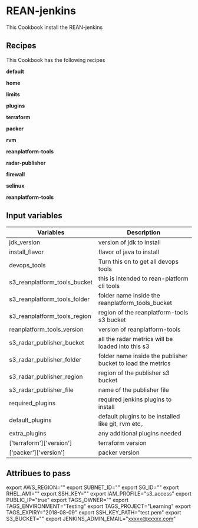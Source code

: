# REAN-jenkins

This Cookbook install the REAN-jenkins

## **Recipes**

This Cookbook has the following recipes

**default**

**home**

**limits**

**plugins**

**terraform**

**packer**

**rvm**

**reanplatform-tools**

**radar-publisher**

**firewall**

**selinux**

**reanplatform-tools**

## **Input variables**

**Variables**                | **Description**
-----------------------------|-------------------------------------------------------------------
jdk_version					 | version of jdk to install
install_flavor				 | flavor of java to install
devops_tools				 | Turn this on to get all devops tools
s3_reanplatform_tools_bucket | this is intended to rean-platform cli tools
s3_reanplatform_tools_folder | folder name inside the reanplatform_tools_bucket
s3_reanplatform_tools_region | region of the reanplatform-tools s3 bucket
reanplatform_tools_version   | version of reanplatform-tools
s3_radar_publisher_bucket    | all the radar metrics will be loaded into this s3
s3_radar_publisher_folder    | folder name inside the publisher bucket to load the metrics
s3_radar_publisher_region    | region of the publisher s3 bucket
s3_radar_publisher_file      | name of the publisher file
required_plugins			 | required jenkins plugins to install 
default_plugins				 | default plugins to be installed like git, rvm etc,.
extra_plugins                | any additional plugins needed
['terraform']['version']	 | terraform version
['packer']['version']		 | packer version


Attribues to pass
-----------------

export AWS_REGION=""
export SUBNET_ID=""
export SG_ID=""
export RHEL_AMI=""
export SSH_KEY=""
export IAM_PROFILE="s3_access"
export PUBLIC_IP="true"
export TAGS_OWNER=""
export TAGS_ENVIRONMENT="Testing"
export TAGS_PROJECT="Learning"
export TAGS_EXPIRY="2018-08-09"
export SSH_KEY_PATH="test.pem"
export S3_BUCKET=""
export JENKINS_ADMIN_EMAIL="xxxxx@xxxxx.com"
